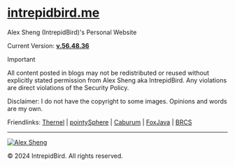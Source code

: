 # [intrepidbird.me](https://intrepidbird.me)

Alex Sheng (IntrepidBird)'s Personal Website

Current Version: [**v.56.48.36**](https://github.com/intrepidbird/intrepidbird.github.io/releases/tag/v.56.48.36)

> [!IMPORTANT]  
> All content posted in blogs may not be redistributed or reused without explicitly stated permission from Alex Sheng aka IntrepidBird. Any violations are direct violations of the Security Policy.

Disclaimer: I do not have the copyright to some images. Opinions and words are my own.

Friendlinks: [Thernel](https://thernel.me) | [pointySphere](https://pointysphere.github.io) | [Caburum](https://caburum.is-a.dev) | [FoxJava](https://foxjavagauss.github.io/My-Personal-Website/) | [BRCS](https://brcomputerscience.github.io)

----------------------------------------------

[![Alex Sheng](https://intrepidbird.me/images/intrepidmaths.jpg)](https://intrepidbird.me)

© 2024 IntrepidBird. All rights reserved.
